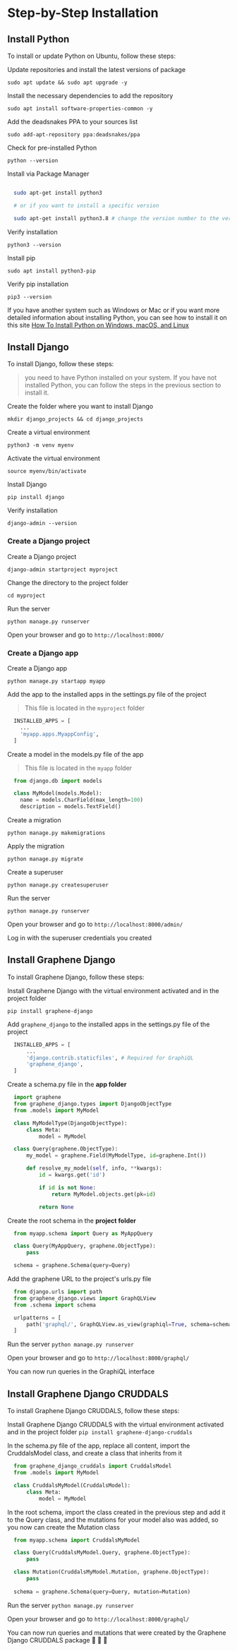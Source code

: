 # Step-by-Step Installation

## Install Python

To install or update Python on Ubuntu, follow these steps:

Update repositories and install the latest versions of package

`sudo apt update && sudo apt upgrade -y`

Install the necessary dependencies to add the repository

`sudo apt install software-properties-common -y`

Add the deadsnakes PPA to your sources list

`sudo add-apt-repository ppa:deadsnakes/ppa`

Check for pre-installed Python

`python --version`

Install via Package Manager

```bash

  sudo apt-get install python3

  # or if you want to install a specific version

  sudo apt-get install python3.8 # change the version number to the version you want to install

```

Verify installation

`python3 --version`

Install pip

`sudo apt install python3-pip`

Verify pip installation

`pip3 --version`

If you have another system such as Windows or Mac or if you want more detailed information about installing Python, you can see how to install it on this site [How To Install Python on Windows, macOS, and Linux](https://kinsta.com/knowledgebase/install-python/)

## Install Django

To install Django, follow these steps:

> you need to have Python installed on your system. If you have not installed Python, you can follow the steps in the previous section to install it.

Create the folder where you want to install Django

`mkdir django_projects && cd django_projects`

Create a virtual environment

`python3 -m venv myenv`

Activate the virtual environment

`source myenv/bin/activate`

Install Django

`pip install django`

Verify installation

`django-admin --version`

### Create a Django project

Create a Django project

`django-admin startproject myproject`

Change the directory to the project folder

`cd myproject`

Run the server

`python manage.py runserver`

Open your browser and go to `http://localhost:8000/`

### Create a Django app

Create a Django app

`python manage.py startapp myapp`

Add the app to the installed apps in the settings.py file of the project

> This file is located in the `myproject` folder

```python
  INSTALLED_APPS = [
    ...
    'myapp.apps.MyappConfig',
  ]
```

Create a model in the models.py file of the app

> This file is located in the `myapp` folder

```python
  from django.db import models

  class MyModel(models.Model):
    name = models.CharField(max_length=100)
    description = models.TextField()
```

Create a migration

`python manage.py makemigrations`

Apply the migration

`python manage.py migrate`

Create a superuser

`python manage.py createsuperuser`

Run the server

`python manage.py runserver`

Open your browser and go to `http://localhost:8000/admin/`

Log in with the superuser credentials you created


## Install Graphene Django

To install Graphene Django, follow these steps:

Install Graphene Django with the virtual environment activated and in the project folder

`pip install graphene-django`

Add `graphene_django` to the installed apps in the settings.py file of the project
```python
  INSTALLED_APPS = [
      ...
      'django.contrib.staticfiles', # Required for GraphiQL
      'graphene_django',
  ]
```

Create a schema.py file in the **app folder**
```python
  import graphene
  from graphene_django.types import DjangoObjectType
  from .models import MyModel

  class MyModelType(DjangoObjectType):
      class Meta:
          model = MyModel

  class Query(graphene.ObjectType):
      my_model = graphene.Field(MyModelType, id=graphene.Int())

      def resolve_my_model(self, info, **kwargs):
          id = kwargs.get('id')

          if id is not None:
              return MyModel.objects.get(pk=id)

          return None
```

Create the root schema in the **project folder**
```python
  from myapp.schema import Query as MyAppQuery

  class Query(MyAppQuery, graphene.ObjectType):
      pass

  schema = graphene.Schema(query=Query)
```

Add the graphene URL to the project's urls.py file
```python
  from django.urls import path
  from graphene_django.views import GraphQLView
  from .schema import schema

  urlpatterns = [
      path('graphql/', GraphQLView.as_view(graphiql=True, schema=schema)),
  ]
```

Run the server
  `python manage.py runserver`

Open your browser and go to `http://localhost:8000/graphql/`

You can now run queries in the GraphiQL interface


## Install Graphene Django CRUDDALS

To install Graphene Django CRUDDALS, follow these steps:

Install Graphene Django CRUDDALS with the virtual environment activated and in the project folder
  `pip install graphene-django-cruddals`

In the schema.py file of the app, replace all content, import the CruddalsModel class, and create a class that 
inherits from it
```python
  from graphene_django_cruddals import CruddalsModel
  from .models import MyModel

  class CruddalsMyModel(CruddalsModel):
      class Meta:
          model = MyModel
```

In the root schema, import the class created in the previous step and add it to the Query class, and the 
mutations for your model also was added, so you now can create the Mutation class
```python
  from myapp.schema import CruddalsMyModel

  class Query(CruddalsMyModel.Query, graphene.ObjectType):
      pass

  class Mutation(CruddalsMyModel.Mutation, graphene.ObjectType):
      pass
  
  schema = graphene.Schema(query=Query, mutation=Mutation)
```

Run the server
  `python manage.py runserver`

Open your browser and go to `http://localhost:8000/graphql/`

You can now run queries and mutations that were created by the Graphene Django CRUDDALS package 🎉 🎊 🥳

